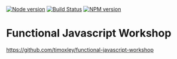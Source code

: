 [![Node version](http://img.shields.io/node/v/piscosour.svg)](
https://github.com/apecr/functional-javascript-workshop/blob/master/package.json)
[![Build Status](https://travis-ci.org/apecr/functional-javascript-workshop.svg)](https://travis-ci.org/apecr/functional-javascript-workshop)
[![NPM version](http://img.shields.io/npm/v/functional-javascript-workshop.svg)](https://github.com/apecr/functional-javascript-workshop/blob/master/package.json)

# Functional Javascript Workshop

https://github.com/timoxley/functional-javascript-workshop